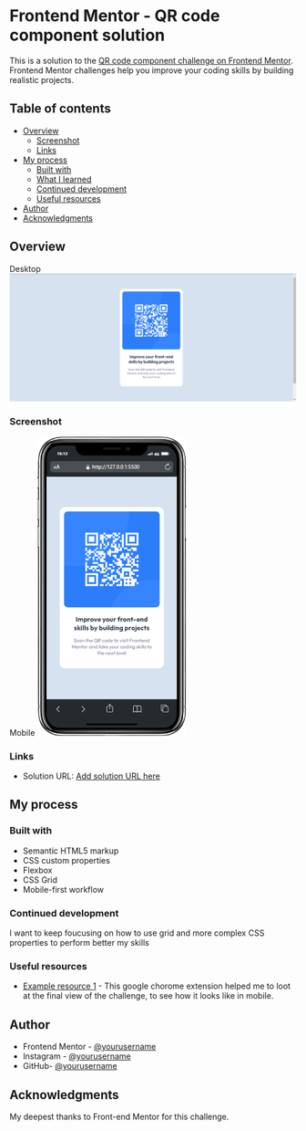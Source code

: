 # Frontend Mentor - QR code component solution

This is a solution to the [QR code component challenge on Frontend Mentor](https://www.frontendmentor.io/challenges/qr-code-component-iux_sIO_H). Frontend Mentor challenges help you improve your coding skills by building realistic projects. 

## Table of contents

- [Overview](#overview)
  - [Screenshot](#screenshot)
  - [Links](#links)
- [My process](#my-process)
  - [Built with](#built-with)
  - [What I learned](#what-i-learned)
  - [Continued development](#continued-development)
  - [Useful resources](#useful-resources)
- [Author](#author)
- [Acknowledgments](#acknowledgments)


## Overview
Desktop
![](./images/QR-Challenge-Desktop-view.png)

### Screenshot
Mobile
![](./images/QR-Challenge-Mobile-View.png)

### Links

- Solution URL: [Add solution URL here](https://github.com/2VOLTAIC3/Web-Desing-Challenges/tree/master/QR-Challenge/qr-code-component-main)

## My process

### Built with

- Semantic HTML5 markup
- CSS custom properties
- Flexbox
- CSS Grid
- Mobile-first workflow

### Continued development

I want to keep foucusing on how to use grid and more complex CSS properties to perform better my skills

### Useful resources

- [Example resource 1](https://chromewebstore.google.com/detail/simulador-m%C3%B3vil-herramien/ckejmhbmlajgoklhgbapkiccekfoccmk) - This google chorome extension helped me to loot at the final view of the challenge, to see how it looks like in mobile.

## Author

- Frontend Mentor - [@yourusername](https://www.frontendmentor.io/profile/2VOLTAIC3)
- Instagram - [@yourusername](https://www.instagram.com/joancardenas11/#)
- GitHub- [@yourusername](https://github.com/2VOLTAIC3)

## Acknowledgments

My deepest thanks to Front-end Mentor for this challenge.


